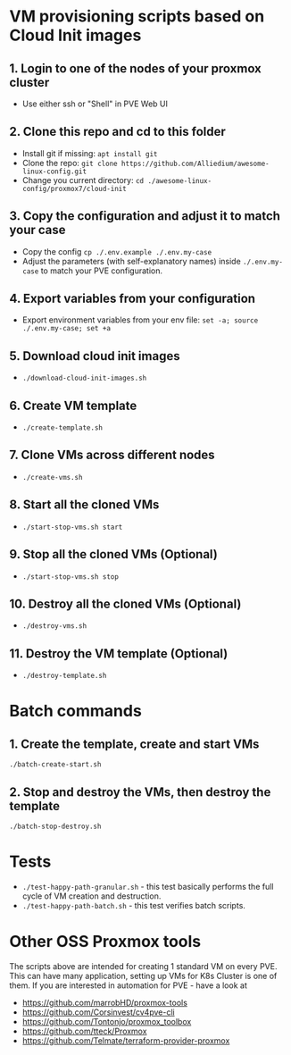 # VM provisioning scripts based on Cloud Init images

## 1. Login to one of the nodes of your proxmox cluster
- Use either ssh or "Shell" in PVE Web UI

## 2. Clone this repo and cd to this folder
- Install git if missing: `apt install git`
- Clone the repo: `git clone https://github.com/Alliedium/awesome-linux-config.git`
- Change you current directory: `cd ./awesome-linux-config/proxmox7/cloud-init`
## 3. Copy the configuration and adjust it to match your case 
- Copy the config `cp ./.env.example ./.env.my-case`
- Adjust the parameters (with self-explanatory names) inside `./.env.my-case` to match your PVE configuration.
## 4. Export variables from your configuration
 - Export environment variables from your env file: `set -a; source ./.env.my-case; set +a`
## 5. Download cloud init images
- `./download-cloud-init-images.sh` 
## 6. Create VM template
- `./create-template.sh`
## 7. Clone VMs across different nodes
- `./create-vms.sh`
## 8. Start all the cloned VMs
- `./start-stop-vms.sh start`

## 9. Stop all the cloned VMs (Optional)
- `./start-stop-vms.sh stop`

## 10. Destroy all the cloned VMs (Optional) 
- `./destroy-vms.sh`

## 11. Destroy the VM template (Optional)
- `./destroy-template.sh`

# Batch commands
## 1. Create the template, create and start VMs
```
./batch-create-start.sh
```

## 2. Stop and destroy the VMs, then destroy the template

```
./batch-stop-destroy.sh
```
# Tests
- `./test-happy-path-granular.sh` - this test basically performs the full cycle of VM creation and destruction.
- `./test-happy-path-batch.sh` - this test verifies batch scripts.
# Other OSS Proxmox tools
The scripts above are intended for creating 1 standard VM on every PVE. This can have many application, setting up VMs for K8s Cluster is one of them. 
If you are interested in automation for PVE - have a look at

 - https://github.com/marrobHD/proxmox-tools
 - https://github.com/Corsinvest/cv4pve-cli
 - https://github.com/Tontonjo/proxmox_toolbox
 - https://github.com/tteck/Proxmox
 - https://github.com/Telmate/terraform-provider-proxmox
